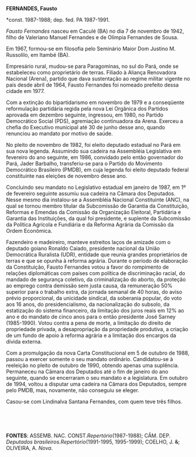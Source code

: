 **FERNANDES, Fausto**

\*const. 1987-1988; dep. fed. PA 1987-1991.

*Fausto Fernandes* nasceu em Caculé (BA) no dia 7 de novembro de 1942,
filho de Valeriano Manuel Fernandes e de Olímpia Fernandes de Sousa.

Em 1967, formou-se em filosofia pelo Seminário Maior Dom Justino M.
Russolilo, em Itambé (BA).

Empresário rural, mudou-se para Paragominas, no sul do Pará, onde se
estabeleceu como proprietário de terras. Filiado à Aliança Renovadora
Nacional (Arena), partido que dava sustentação ao regime militar vigente
no país desde abril de 1964, Fausto Fernandes foi nomeado prefeito dessa
cidade em 1977.

Com a extinção do bipartidarismo em novembro de 1979 e a conseqüente
reformulação partidária regida pela nova Lei Orgânica dos Partidos
aprovada em dezembro seguinte, ingressou, em 1980, no Partido
Democrático Social (PDS), agremiação continuadora da Arena. Exerceu a
chefia do Executivo municipal até 30 de junho desse ano, quando
renunciou ao mandato por motivo de saúde.

No pleito de novembro de 1982, foi eleito deputado estadual no Pará em
sua nova legenda. Assumindo sua cadeira na Assembléia Legislativa em
fevereiro do ano seguinte, em 1986, convidado pelo então governador do
Pará, Jader Barbalho, transferiu-se para o Partido do Movimento
Democrático Brasileiro (PMDB), em cuja legenda foi eleito deputado
federal constituinte nas eleições de novembro desse ano.

Concluindo seu mandato no Legislativo estadual em janeiro de 1987, em 1º
de fevereiro seguinte assumiu sua cadeira na Câmara dos Deputados. Nesse
mesmo dia instalou-se a Assembléia Nacional Constituinte (ANC), na qual
se tornou membro titular da Subcomissão de Garantia da Constituição,
Reformas e Emendas da Comissão da Organização Eleitoral, Partidária e
Garantia das Instituições, da qual foi presidente, e suplente da
Subcomissão da Política Agrícola e Fundiária e da Reforma Agrária da
Comissão da Ordem Econômica.

Fazendeiro e madeireiro, manteve estreitos laços de amizade com o
deputado goiano Ronaldo Caiado, presidente nacional da União Democrática
Ruralista (UDR), entidade que reunia grandes proprietários de terras e
que se opunha à reforma agrária. Durante o período de elaboração da
Constituição, Fausto Fernandes votou a favor do rompimento de relações
diplomáticas com países com política de discriminação racial, do mandado
de segurança coletivo, da criminalização do aborto, da proteção ao
emprego contra demissão sem justa causa, da remuneração 50% superior
para o trabalho extra, da jornada semanal de 40 horas, do aviso prévio
proporcional, da unicidade sindical, da soberania popular, do voto aos
16 anos, do presidencialismo, da nacionalização do subsolo, da
estatização do sistema financeiro, da limitação dos juros reais em 12%
ao ano e do mandato de cinco anos para o então presidente José Sarney
(1985-1990). Votou contra a pena de morte, a limitação do direito de
propriedade privada, a desapropriação da propriedade produtiva, a
criação de um fundo de apoio à reforma agrária e a limitação dos
encargos da dívida externa.

Com a promulgação da nova Carta Constitucional em 5 de outubro de 1988,
passou a exercer somente o seu mandato ordinário. Candidatou-se à
reeleição no pleito de outubro de 1990, obtendo apenas uma suplência.
Permaneceu na Câmara dos Deputados até o fim de janeiro do ano seguinte,
quando se encerraram o seu mandato e a legislatura. Em outubro de 1994,
voltou a disputar uma cadeira na Câmara dos Deputados, sempre pelo PMDB,
mas, novamente, não conseguiu se eleger.

Casou-se com Lindinalva Santana Fernandes, com quem teve três filhos.

 

 

**FONTES**: ASSEMB. NAC. CONST.*Repertório*(1987-1988); CÂM. DEP.
*Deputados brasileiros.*Repertório**(1991-1995, 1995-1999); COELHO, J.
~~&~~; OLIVEIRA, A. *Nova*.

 
